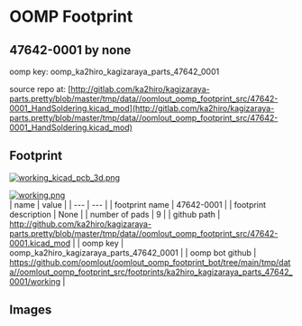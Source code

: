# OOMP Footprint  
## 47642-0001  by none  
  
oomp key: oomp_ka2hiro_kagizaraya_parts_47642_0001  
  
source repo at: [http://gitlab.com/ka2hiro/kagizaraya-parts.pretty/blob/master/tmp/data//oomlout_oomp_footprint_src/47642-0001_HandSoldering.kicad_mod](http://gitlab.com/ka2hiro/kagizaraya-parts.pretty/blob/master/tmp/data//oomlout_oomp_footprint_src/47642-0001_HandSoldering.kicad_mod)  
## Footprint  
  
[![working_kicad_pcb_3d.png](working_kicad_pcb_3d_600.png)](working_kicad_pcb_3d.png)  
  
[![working.png](working_600.png)](working.png)  
| name | value | 
| --- | --- | 
| footprint name | 47642-0001 | 
| footprint description | None | 
| number of pads | 9 | 
| github path | http://github.com/ka2hiro/kagizaraya-parts.pretty/blob/master/tmp/data//oomlout_oomp_footprint_src/47642-0001.kicad_mod | 
| oomp key | oomp_ka2hiro_kagizaraya_parts_47642_0001 | 
| oomp bot github | https://github.com/oomlout/oomlout_oomp_footprint_bot/tree/main/tmp/data//oomlout_oomp_footprint_src/footprints/ka2hiro_kagizaraya_parts_47642_0001/working | 
## Images  
